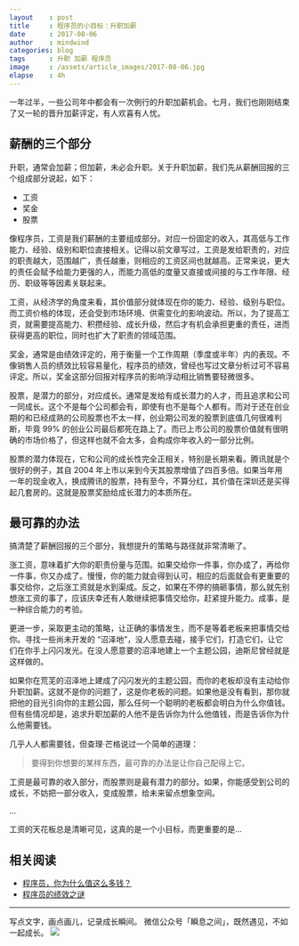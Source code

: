 ```yaml
---
layout    : post
title     : 程序员的小目标：升职加薪
date      : 2017-08-06
author    : mindwind
categories: blog
tags      : 升职 加薪 程序员
image     : /assets/article_images/2017-08-06.jpg
elapse    : 4h
---
```


一年过半，一些公司年中都会有一次例行的升职加薪机会。七月，我们也刚刚结束了又一轮的晋升加薪评定，有人欢喜有人忧。


## 薪酬的三个部分
升职，通常会加薪；但加薪，未必会升职。关于升职加薪，我们先从薪酬回报的三个组成部分说起，如下：

  - 工资
  - 奖金
  - 股票

像程序员，工资是我们薪酬的主要组成部分。对应一份固定的收入，其高低与工作能力、经验、级别和职位直接相关。记得以前文章写过，工资是发给职责的，对应的职责越大，范围越广，责任越重，则相应的工资区间也就越高。正常来说，更大的责任会赋予给能力更强的人，而能力高低的度量又直接或间接的与工作年限、经历、职级等等因素关联起来。

工资，从经济学的角度来看，其价值部分就体现在你的能力、经验、级别与职位。而工资价格的体现，还会受到市场环境、供需变化的影响波动。所以，为了提高工资，就需要提高能力、积攒经验、成长升级，然后才有机会承担更重的责任，进而获得更高的职位，同时也扩大了职责的领域范围。

奖金，通常是由绩效评定的，用于衡量一个工作周期（季度或半年）内的表现。不像销售人员的绩效比较容易量化，程序员的绩效，曾经也写过文章分析过可不容易评定。所以，奖金这部分回报对程序员的影响浮动相比销售要轻微很多。

股票，是潜力的部分，对应成长。通常是发给有成长潜力的人才，而且追求和公司一同成长。这个不是每个公司都会有，即使有也不是每个人都有。而对于还在创业期的和已经成熟的公司股票也不太一样，创业期公司发的股票到底值几何很难判断，毕竟 99% 的创业公司最后都死在路上了。而已上市公司的股票价值就有很明确的市场价格了，但这样也就不会太多，会构成你年收入的一部分比例。

股票的潜力体现在，它和公司的成长性完全正相关，特别是长期来看。腾讯就是个很好的例子，其自 2004 年上市以来到今天其股票增值了四百多倍。如果当年用一年的现金收入，换成腾讯的股票，持有至今，不算分红，其价值在深圳还是买得起几套房的。这就是股票奖励给成长潜力的本质所在。


## 最可靠的办法
搞清楚了薪酬回报的三个部分，我想提升的策略与路径就非常清晰了。

涨工资，意味着扩大你的职责份量与范围。如果交给你一件事，你办成了，再给你一件事，你又办成了。慢慢，你的能力就会得到认可，相应的后面就会有更重要的事交给你，之后涨工资就是水到渠成。反之，如果在不停的搞砸事情，那么就先别想涨工资的事了，应该庆幸还有人敢继续把事情交给你，赶紧提升能力。成事，是一种综合能力的考验。

更进一步，采取更主动的策略，让正确的事情发生，而不是等着老板来把事情交给你。寻找一些尚未开发的 “沼泽地”，没人愿意去碰，接手它们，打造它们，让它们在你手上闪闪发光。在没人愿意要的沼泽地建上一个主题公园，迪斯尼曾经就是这样做的。

如果你在荒芜的沼泽地上建成了闪闪发光的主题公园，而你的老板却没有主动给你升职加薪。这就不是你的问题了，这是你老板的问题。如果他是没有看到，那你就把他的目光引向你的主题公园，那么任何一个聪明的老板都会明白为什么你值钱。但有些情况却是，追求升职加薪的人他不是告诉你为什么他值钱，而是告诉你为什么他需要钱。

几乎人人都需要钱，但查理·芒格说过一个简单的道理：

  > 要得到你想要的某样东西，最可靠的办法是让你自己配得上它。

工资是最可靠的收入部分，而股票则是最有潜力的部分。如果，你能感受到公司的成长，不妨把一部分收入，变成股票，给未来留点想象空间。

...

工资的天花板总是清晰可见，这真的是一个小目标，而更重要的是...


## 相关阅读
  - [程序员，你为什么值这么多钱？](https://mp.weixin.qq.com/s?__biz=MzAxMTEyOTQ5OQ==&mid=2650610750&idx=1&sn=73009d501d7e397c1889ec492e5fe591&chksm=834c7bcab43bf2dc73daf5fef94d995acc8ec3165e2ee51f243be2aca5df8a4da638877b9ecb)
  - [程序员的绩效之谜](https://mp.weixin.qq.com/s?__biz=MzAxMTEyOTQ5OQ==&mid=2650610788&idx=1&sn=1ea454317f3556fa421e237c8e6cb47c&chksm=834c7b90b43bf2863d49208469220445666bd430cba1941580f8111148be6bb28e1b66802e67#rd)


---
写点文字，画点画儿，记录成长瞬间。
微信公众号「瞬息之间」，既然遇见，不如一起成长。
![](/assets/images/qrcode_wechat_avatar.jpg)
